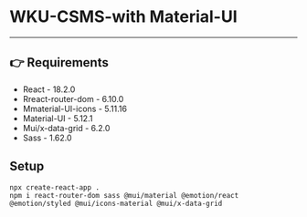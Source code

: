 # WKU-CSMS-with Material-UI

---

## 👉 Requirements

- React - 18.2.0
- Rreact-router-dom - 6.10.0
- Mmaterial-UI-icons - 5.11.16
- Material-UI - 5.12.1
- Mui/x-data-grid - 6.2.0
- Sass - 1.62.0
   

## Setup

```
npx create-react-app .
npm i react-router-dom sass @mui/material @emotion/react @emotion/styled @mui/icons-material @mui/x-data-grid

```
